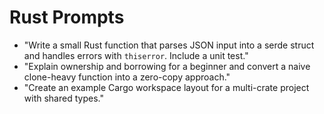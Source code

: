# Rust Prompts

- "Write a small Rust function that parses JSON input into a serde struct and handles errors with `thiserror`. Include a unit test."
- "Explain ownership and borrowing for a beginner and convert a naive clone-heavy function into a zero-copy approach."
- "Create an example Cargo workspace layout for a multi-crate project with shared types."